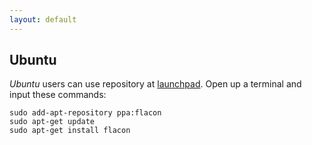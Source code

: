 ```yaml
---
layout: default
---
```


## Ubuntu
_Ubuntu_ users can use repository at [launchpad](https://launchpad.net/~flacon/+archive/ppa). Open up a terminal and input these commands:

    sudo add-apt-repository ppa:flacon
    sudo apt-get update
    sudo apt-get install flacon
